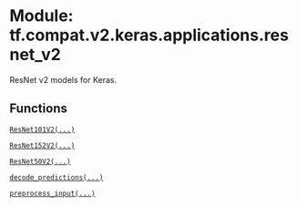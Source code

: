 <div itemscope itemtype="http://developers.google.com/ReferenceObject">
<meta itemprop="name" content="tf.compat.v2.keras.applications.resnet_v2" />
<meta itemprop="path" content="Stable" />
</div>

# Module: tf.compat.v2.keras.applications.resnet_v2

ResNet v2 models for Keras.

<!-- Placeholder for "Used in" -->


## Functions

[`ResNet101V2(...)`](../../../../../tf/keras/applications/ResNet101V2.md)

[`ResNet152V2(...)`](../../../../../tf/keras/applications/ResNet152V2.md)

[`ResNet50V2(...)`](../../../../../tf/keras/applications/ResNet50V2.md)

[`decode_predictions(...)`](../../../../../tf/keras/applications/resnet_v2/decode_predictions.md)

[`preprocess_input(...)`](../../../../../tf/keras/applications/resnet_v2/preprocess_input.md)


